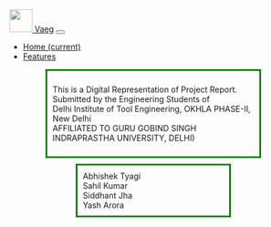<html>
<link rel="stylesheet" href="https://cdn.jsdelivr.net/npm/bootstrap@4.5.3/dist/css/bootstrap.min.css" integrity="sha384-TX8t27EcRE3e/ihU7zmQxVncDAy5uIKz4rEkgIXeMed4M0jlfIDPvg6uqKI2xXr2" crossorigin="anonymous">
<title>Vaeg - The Drone</title>
<head>

<style type="text/css">
.center {
  margin: auto;
  width: 70%;
  border: 3px solid green;
  padding: 10px;
}

.centerp {
  margin: auto;
  width: 70%;
  border: 0px solid green;
  padding: 10px;
}

</style>


</head>
<body>
<nav class="navbar navbar-expand-lg navbar-light bg-light">
  <a class="navbar-brand" href="#">
    <img src="https://drive.google.com/file/d/1QDl1vu2_ac_FCMRzM2pw24w-ajrOUEro/view?usp=sharing" width="40" height="40" alt="">
  </a>
  <a class="navbar-brand" href="#">Vaeg</a>
  <button class="navbar-toggler" type="button" data-toggle="collapse" data-target="#navbarSupportedContent" aria-controls="navbarSupportedContent" aria-expanded="false" aria-label="Toggle navigation">
    <span class="navbar-toggler-icon"></span>
  </button>

  <div class="collapse navbar-collapse" id="navbarSupportedContent">
    <ul class="navbar-nav mr-auto">
      <li class="nav-item active">
        <a class="nav-link" href="#">Home <span class="sr-only">(current)</span></a>
      </li>
      <li class="nav-item">
        <a class="nav-link" href="#">Features</a>
      </li>
    </ul>
  </div>
</nav>


<div class="center">
  <p>This is a Digital Representation of Project Report.<br>
  Submitted by the Engineering Students of<br>
  Delhi Institute of Tool Engineering, OKHLA PHASE-Ⅱ, New Delhi<br>
  AFFILIATED TO GURU GOBIND SINGH INDRAPRASTHA UNIVERSITY, DELHI)</p>
</div>

<div class="centerp">
  <p class="center">Abhishek Tyagi
  <br>Sahil Kumar
  <br>Siddhant Jha
  <br>Yash Arora</p>
</div>
</body>
</html>
